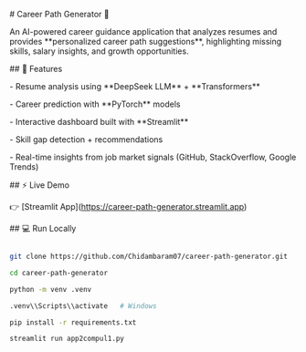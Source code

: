 \# Career Path Generator 🎯



An AI-powered career guidance application that analyzes resumes and provides \*\*personalized career path suggestions\*\*, highlighting missing skills, salary insights, and growth opportunities.



\## 🚀 Features

\- Resume analysis using \*\*DeepSeek LLM\*\* + \*\*Transformers\*\*

\- Career prediction with \*\*PyTorch\*\* models

\- Interactive dashboard built with \*\*Streamlit\*\*

\- Skill gap detection + recommendations

\- Real-time insights from job market signals (GitHub, StackOverflow, Google Trends)



\## ⚡ Live Demo

👉 \[Streamlit App](https://career-path-generator.streamlit.app)



\## 💻 Run Locally

```bash

git clone https://github.com/Chidambaram07/career-path-generator.git

cd career-path-generator

python -m venv .venv

.venv\\Scripts\\activate   # Windows

pip install -r requirements.txt

streamlit run app2compul1.py



